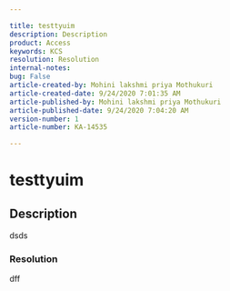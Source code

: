 ```yaml
---  

title: testtyuim  
description: Description  
product: Access  
keywords: KCS  
resolution: Resolution  
internal-notes:   
bug: False  
article-created-by: Mohini lakshmi priya Mothukuri  
article-created-date: 9/24/2020 7:01:35 AM  
article-published-by: Mohini lakshmi priya Mothukuri  
article-published-date: 9/24/2020 7:04:20 AM  
version-number: 1  
article-number: KA-14535

---  
```


# testtyuim

## Description

dsds

### Resolution

dff
